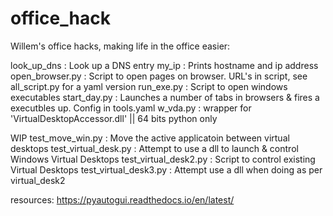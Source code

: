 # office_hack
Willem's office hacks, making life in the office easier:

look_up_dns             : Look up a DNS entry
my_ip                   : Prints hostname and ip address
open_browser.py         : Script to open pages on browser. URL's in script, see all_script.py for a yaml version
run_exe.py              : Script to open windows executables
start_day.py            : Launches a number of tabs in browsers &  fires a executbles up. Config in tools.yaml
w_vda.py                : wrapper for 'VirtualDesktopAccessor.dll' || 64 bits python only

WIP 
test_move_win.py             : Move the active applicatoin between virtual desktops
test_virtual_desk.py         : Attempt to use a dll to launch & control Windows Virtual Desktops 
test_virtual_desk2.py        : Script to control existing Virtual Desktops
test_virtual_desk3.py        : Attempt use a dll when doing as per virtual_desk2

resources:
https://pyautogui.readthedocs.io/en/latest/



